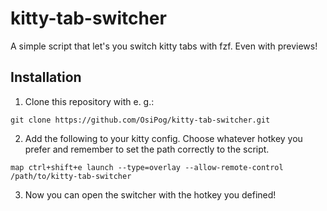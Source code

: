 # kitty-tab-switcher

A simple script that let's you switch kitty tabs with fzf. Even with previews!

## Installation

1. Clone this repository with e. g.:

```
git clone https://github.com/OsiPog/kitty-tab-switcher.git
```


2. Add the following to your kitty config. Choose whatever hotkey you prefer and remember to set the path correctly to the script.

```
map ctrl+shift+e launch --type=overlay --allow-remote-control /path/to/kitty-tab-switcher
```

3. Now you can open the switcher with the hotkey you defined!
